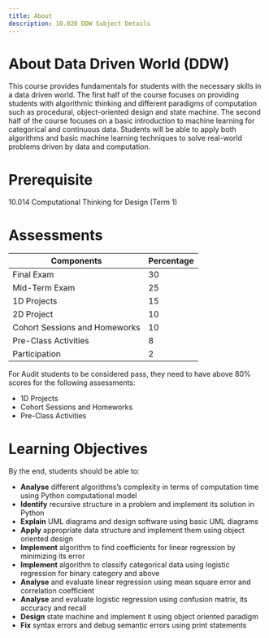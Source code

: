 ```yaml
---
title: About
description: 10.020 DDW Subject Details
---
```


# About Data Driven World (DDW)

This course provides fundamentals for students with the necessary skills in a data driven world. The first half of the course focuses on providing students with algorithmic thinking and different paradigms of computation such as procedural, object-oriented design and state machine. The second half of the course focuses on a basic introduction to machine learning for categorical and continuous data. Students will be able to apply both algorithms and basic machine learning techniques to solve real-world problems driven by data and computation.

# Prerequisite

10.014 Computational Thinking for Design (Term 1)

# Assessments

| Components                    | Percentage |
| ----------------------------- | ---------- |
| Final Exam                    | 30         |
| Mid-Term Exam                 | 25         |
| 1D Projects                   | 15         |
| 2D Project                    | 10         |
| Cohort Sessions and Homeworks | 10         |
| Pre-Class Activities          | 8          |
| Participation                 | 2          |

For Audit students to be considered pass, they need to have above 80% scores for the following assessments:

- 1D Projects
- Cohort Sessions and Homeworks
- Pre-Class Activities

# Learning Objectives

By the end, students should be able to:

- **Analyse** different algorithms’s complexity in terms of computation time using Python computational model
- **Identify** recursive structure in a problem and implement its solution in Python
- **Explain** UML diagrams and design software using basic UML diagrams
- **Apply** appropriate data structure and implement them using object oriented design
- **Implement** algorithm to find coefficients for linear regression by minimizing its error
- **Implement** algorithm to classify categorical data using logistic regression for binary category and above
- **Analyse** and evaluate linear regression using mean square error and correlation coefficient
- **Analyse** and evaluate logistic regression using confusion matrix, its accuracy and recall
- **Design** state machine and implement it using object oriented paradigm
- **Fix** syntax errors and debug semantic errors using print statements
